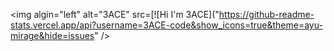 <img algin="left" alt="3ACE" src=[![Hi I'm 3ACE]("https://github-readme-stats.vercel.app/api?username=3ACE-code&show_icons=true&theme=ayu-mirage&hide=issues" />
